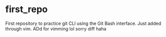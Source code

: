 # first_repo
First repository to practice git CLI using the Git Bash interface. Just added through vim.
ADd for vimming lol sorry diff haha
